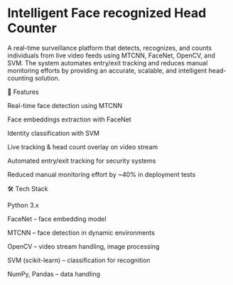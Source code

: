 # Intelligent Face recognized Head Counter

A real-time surveillance platform that detects, recognizes, and counts individuals from live video feeds using MTCNN, FaceNet, OpenCV, and SVM. The system automates entry/exit tracking and reduces manual monitoring efforts by providing an accurate, scalable, and intelligent head-counting solution.

🚀 Features

Real-time face detection using MTCNN

Face embeddings extraction with FaceNet

Identity classification with SVM

Live tracking & head count overlay on video stream

Automated entry/exit tracking for security systems

Reduced manual monitoring effort by ~40% in deployment tests

🛠️ Tech Stack

Python 3.x

FaceNet – face embedding model

MTCNN – face detection in dynamic environments

OpenCV – video stream handling, image processing

SVM (scikit-learn) – classification for recognition

NumPy, Pandas – data handling
